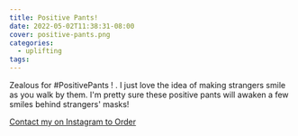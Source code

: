 ```yaml
---
title: Positive Pants!
date: 2022-05-02T11:38:31-08:00
cover: positive-pants.png
categories:
  - uplifting
tags:
---
```


Zealous for #PositivePants !
.
I just love the idea of making strangers smile as you walk by them. I'm pretty sure these positive pants will awaken a few smiles behind strangers' masks!

<!--more-->
[Contact my on Instagram to Order](https://www.instagram.com/p/CJ79Y-Yjqbf/)
